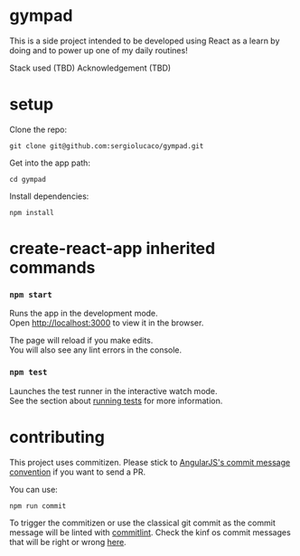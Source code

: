 # gympad
This is a side project intended to be developed using React as a learn by doing and to power up one of my daily routines! 

Stack used (TBD)
Acknowledgement (TBD)

# setup

Clone the repo:
```
git clone git@github.com:sergiolucaco/gympad.git
```

Get into the app path:
```
cd gympad
```

Install dependencies:
```
npm install
```

# create-react-app inherited commands

### `npm start`

Runs the app in the development mode.<br>
Open [http://localhost:3000](http://localhost:3000) to view it in the browser.

The page will reload if you make edits.<br>
You will also see any lint errors in the console.

### `npm test`

Launches the test runner in the interactive watch mode.<br>
See the section about [running tests](https://facebook.github.io/create-react-app/docs/running-tests) for more information.

# contributing
This project uses commitizen. Please stick to [AngularJS's commit message convention](https://github.com/angular/angular.js/blob/master/DEVELOPERS.md#-git-commit-guidelines) if you want to send a PR.

You can use:
```
npm run commit
```

To trigger the commitizen or use the classical git commit as the commit message will be linted with [commitlint](https://github.com/marionebl/commitlint). Check the kinf os commit messages that will be right or wrong [here](https://marionebl.github.io/commitlint/#/guides-local-setup?id=test).
